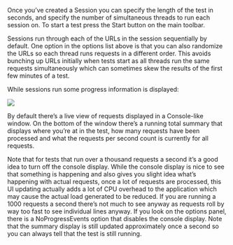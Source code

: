 ﻿Once you’ve created a Session you can specify the length of the test in seconds, and specify the number of simultaneous threads to run each session on. To start a test press the Start button on the main toolbar.

Sessions run through each of the URLs in the session sequentially by default. One option in the options list above is that you can also randomize the URLs so each thread runs requests in a different order. This avoids bunching up URLs initially when tests start as all threads run the same requests simultaneously which can sometimes skew the results of the first few minutes of a test.

While sessions run some progress information is displayed: 

![](https://weblog.west-wind.com/images/2014Windows-Live-Writer/Web-Load-Testing-West-Wind-WebSurge_EBFD/Progress_2.png)

By default there’s a live view of requests displayed in a Console-like window. On the bottom of the window there’s a running total summary that displays where you’re at in the test, how many requests have been processed and what the requests per second count is currently for all requests.

Note that for tests that run over a thousand requests a second it’s a good idea to turn off the console display. While the console display is nice to see that something is happening and also gives you slight idea what’s happening with actual requests, once a lot of requests are processed, this UI updating actually adds a lot of CPU overhead to the application which may cause the actual load generated to be reduced. If you are running a 1000 requests a second there’s not much to see anyway as requests roll by way too fast to see individual lines anyway. If you look on the options panel, there is a NoProgressEvents option that disables the console display. Note that the summary display is still updated approximately once a second so you can always tell that the test is still running.
